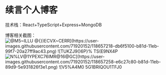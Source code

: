 # 续言个人博客
技术栈：React+TypeScript+Express+MongoDB

博客相关截图：![@M5~ILLU @{})ECVX~C$ERR](https://user-images.githubusercontent.com/71920152/118657218-db6f5100-b81d-11eb-99f7-20a27ff9ac43.png)
![T$UKZJ9()6P}% TS(E9NX4P](https://user-images.githubusercontent.com/71920152/118657237-e2965f00-b81d-11eb-914d-ddac5d760286.png)
![N%LV@1YPEX$C76IMR@16@GC](https://user-images.githubusercontent.com/71920152/118657258-e6c27c80-b81d-11eb-89d9-5e931826f3e1.png)
![V5%A4M0 5G$1BRIQOU1TFJ0](https://user-images.githubusercontent.com/71920152/139249846-58e4db2d-942f-4194-a327-fa6497528048.png)

